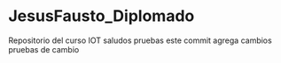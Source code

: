 # JesusFausto_Diplomado
Repositorio del curso IOT
saludos
pruebas
este commit  agrega cambios
pruebas de cambio
